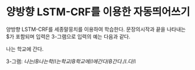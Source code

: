 # 양방향 LSTM-CRF를 이용한 자동띄어쓰기

양방향 LSTM-CRF를 세종말뭉치를 이용하여 학습한다.
문장의시작과 끝을 나타내는 $가 포함되며 입력은 3-그램으로 입력의 예는 다음과 같다.


나는 학교에 간다.

3-그램: $나는/B 나는학/I 는학교/B 학교에/I 에간다/B 간다./I .다$/I


